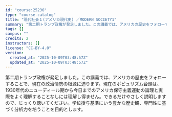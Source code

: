 ```yaml
---
id: "course:25236"
type: "course-catalog"
title: "現代社会１(アメリカ現代史) ／MODERN SOCIETY1"
summary: "第二期トランプ政権が発足しました。この講義では、アメリカの歴史をフォローすることで、現在の政治情勢の根源に迫ります。現在のポピュリズム台頭は、1930年代のニューディール期から今日までのアメリカ保守主義運動の論理と実際をよく理解することなし…"
tags: []
campus: ""
credits: 2
instructors: []
license: "CC-BY-4.0"
version:
  created_at: "2025-10-09T03:48:57Z"
  updated_at: "2025-10-09T03:48:57Z"
---
```

第二期トランプ政権が発足しました。この講義では、アメリカの歴史をフォローすることで、現在の政治情勢の根源に迫ります。現在のポピュリズム台頭は、1930年代のニューディール期から今日までのアメリカ保守主義運動の論理と実際をよく理解することなしには理解し得ません。できるだけやさしく説明しますので、じっくり聴いてください。学位授与基準にいう豊かな歴史観、専門性に基づく分析力を培うことを目的とします。
